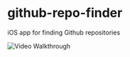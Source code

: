 # github-repo-finder
iOS app for finding Github repositories

<img src='https://github.com/rodrigobell/github-repo-finder' title='Video Walkthrough' width='' alt='Video Walkthrough' />